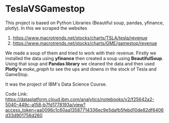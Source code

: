 # TeslaVSGamestop

This project is based on Python Libraries (Beautiful soup, pandas, yfinance, plotly). 
In this we scraped the websites 
1. https://www.macrotrends.net/stocks/charts/TSLA/tesla/revenue
2. https://www.macrotrends.net/stocks/charts/GME/gamestop/revenue
 
We made a soup of them and tried to work with their revenue.
Firstly we installed the data using <b>yfinance</b> then created a soup using <b>BeautifulSoup</b>.
Using that soup and <b>Pandas library</b> we cleaned the data and then used 
<b>Plotly's</b> <i>make_graph</i> to see the ups and downs in the stock of Tesla and GameStop.

It was the project of IBM's Data Science Course.

Code Link: https://dataplatform.cloud.ibm.com/analytics/notebooks/v2/f25642a2-5040-449c-a158-b7fd1778193a/view?access_token=aa0096c1c60aa13587714336ec9e5dafb5febd10de82df6406d33d901756d260


